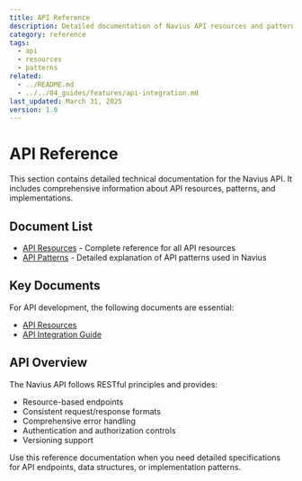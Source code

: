 ```yaml
---
title: API Reference
description: Detailed documentation of Navius API resources and patterns
category: reference
tags:
  - api
  - resources
  - patterns
related:
  - ../README.md
  - ../../04_guides/features/api-integration.md
last_updated: March 31, 2025
version: 1.0
---
```


# API Reference

This section contains detailed technical documentation for the Navius API. It includes comprehensive information about API resources, patterns, and implementations.

## Document List

- [API Resources](resources.md) - Complete reference for all API resources
- [API Patterns](patterns.md) - Detailed explanation of API patterns used in Navius

## Key Documents

For API development, the following documents are essential:

- [API Resources](api-resource.md)
- [API Integration Guide](../../04_guides/features/api-integration.md)

## API Overview

The Navius API follows RESTful principles and provides:

- Resource-based endpoints
- Consistent request/response formats
- Comprehensive error handling
- Authentication and authorization controls
- Versioning support

Use this reference documentation when you need detailed specifications for API endpoints, data structures, or implementation patterns. 